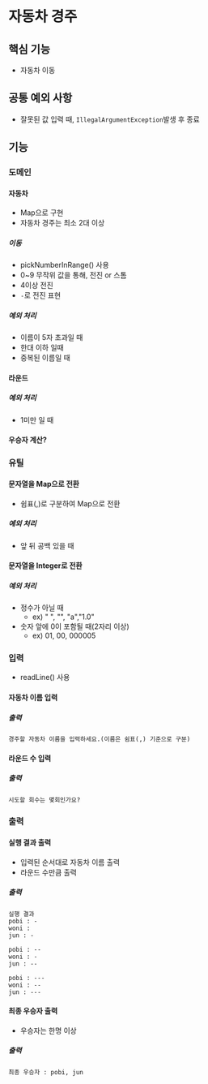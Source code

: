 # 자동차 경주

## 핵심 기능
- 자동차 이동

## 공통 예외 사항
- 잘못된 값 입력 때, `IllegalArgumentException`발생 후 종료
## 기능

### 도메인

#### 자동차 
- Map으로 구현
- 자동차 경주는 최소 2대 이상

##### 이동
- pickNumberInRange() 사용
- 0~9 무작위 값을 통해, 전진 or 스톰
- 4이상 전진
- `-`로 전진 표현

##### 예외 처리
- 이름이 5자 초과일 때
- 한대 이하 일때
- 중복된 이름일 때

#### 라운드 
##### 예외 처리
- 1미만 일 때

#### 우승자 계산?

### 유틸
#### 문자열을 Map으로 전환
- 쉼표(,)로 구분하여 Map으로 전환
##### 예외 처리
- 앞 뒤 공백 있을 때

#### 문자열을 Integer로 전환
##### 예외 처리
- 정수가 아닐 때
  - ex) " ", "", "a","1.0"
- 숫자 앞에 0이 포함될 때(2자리 이상)
  - ex) 01, 00, 000005

### 입력
- readLine() 사용
#### 자동차 이름 입력
##### 출력
```
경주할 자동차 이름을 입력하세요.(이름은 쉼표(,) 기준으로 구분)
```

#### 라운드 수 입력
##### 출력
```
시도할 회수는 몇회인가요?
```

### 출력
#### 실행 결과 출력
- 입력된 순서대로 자동차 이름 출력
- 라운드 수만큼 출력
##### 출력
```
실행 결과
pobi : -
woni : 
jun : -

pobi : --
woni : -
jun : --

pobi : ---
woni : --
jun : ---
```

#### 최종 우승자 출력
- 우승자는 한명 이상
##### 출력
```
최종 우승자 : pobi, jun
```

